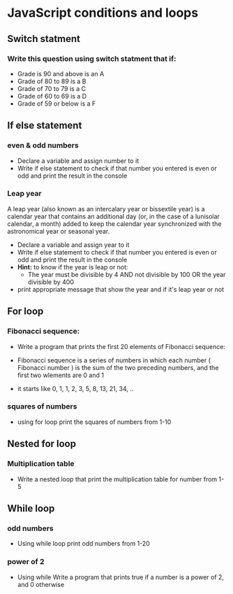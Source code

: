 # JavaScript conditions and loops

## Switch statment
### Write this question using switch statment that if:

* Grade is 90 and above is an A 
* Grade of 80 to 89 is a B  
* Grade of 70 to 79 is a C  
* Grade of 60 to 69 is a D 
* Grade of 59 or below is a F



## If else statement
### even & odd numbers
- Declare a variable and assign number to it 
- Write if else statement to check if that number you entered is even or odd and print the result in the console

### Leap year
A leap year (also known as an intercalary year or bissextile year) is a calendar year that contains an additional day (or, in the case of a lunisolar calendar, a month) added to keep the calendar year synchronized with the astronomical year or seasonal year.
- Declare a variable and assign year to it 
- Write if else statement to check if that number you entered is even or odd and print the result in the console
- **Hint:** to know if the year is leap or not:
    - The year must be divisible by 4 AND not divisible by 100 OR the year divisible by 400 
- print appropriate message that show the year and if it's leap year or not



## For loop
### Fibonacci sequence: 

* Write a program that prints the first 20 elements of Fibonacci sequence: 

* Fibonacci sequence is a series of numbers in which each number ( Fibonacci number ) is the sum of the two preceding numbers, and the first two wlements are 0 and 1

* it starts like 0, 1, 1, 2, 3, 5, 8, 13, 21, 34, ..

### squares of numbers
* using for loop print the squares of numbers from 1-10 

## Nested for loop
### Multiplication table
- Write a nested loop that print the multiplication table for number from 1-5


## While loop
### odd numbers
* Using while loop print odd numbers from 1-20
### power of 2
*  Using while Write a program that prints true if a number is a power of 2, and 0 otherwise

